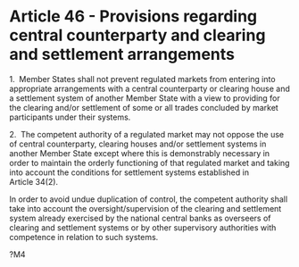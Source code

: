 # Article 46 - Provisions regarding central counterparty and clearing and settlement arrangements


1.  Member States shall not prevent regulated markets from entering into appropriate arrangements with a central counterparty or clearing house and a settlement system of another Member State with a view to providing for the clearing and/or settlement of some or all trades concluded by market participants under their systems.

2.  The competent authority of a regulated market may not oppose the use of central counterparty, clearing houses and/or settlement systems in another Member State except where this is demonstrably necessary in order to maintain the orderly functioning of that regulated market and taking into account the conditions for settlement systems established in Article 34(2).

In order to avoid undue duplication of control, the competent authority shall take into account the oversight/supervision of the clearing and settlement system already exercised by the national central banks as overseers of clearing and settlement systems or by other supervisory authorities with competence in relation to such systems.

?M4
